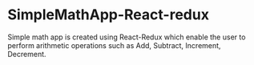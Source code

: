 # SimpleMathApp-React-redux

Simple math app is created using React-Redux which enable the user to perform arithmetic operations such as Add, Subtract, Increment, Decrement.

